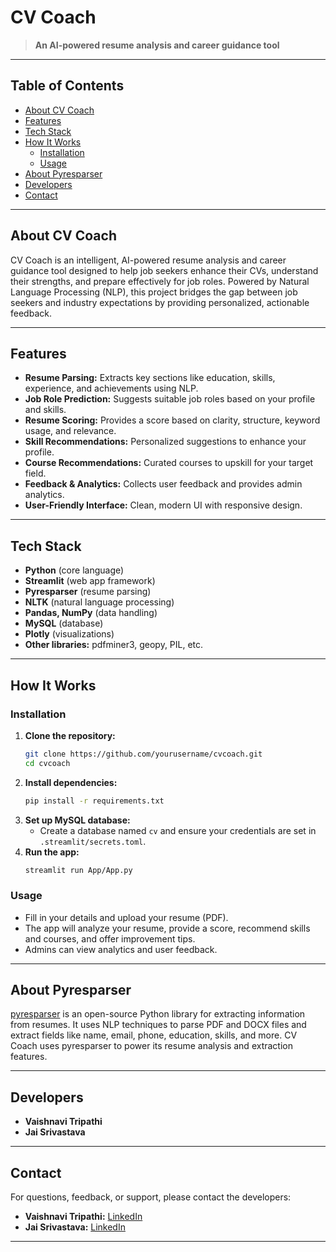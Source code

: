 # CV Coach

> **An AI-powered resume analysis and career guidance tool**

---

## Table of Contents
- [About CV Coach](#about-cv-coach)
- [Features](#features)
- [Tech Stack](#tech-stack)
- [How It Works](#how-it-works)
  - [Installation](#installation)
  - [Usage](#usage)
- [About Pyresparser](#about-pyresparser)
- [Developers](#developers)
- [Contact](#contact)

---

## About CV Coach
CV Coach is an intelligent, AI-powered resume analysis and career guidance tool designed to help job seekers enhance their CVs, understand their strengths, and prepare effectively for job roles. Powered by Natural Language Processing (NLP), this project bridges the gap between job seekers and industry expectations by providing personalized, actionable feedback.

---

## Features
- **Resume Parsing:** Extracts key sections like education, skills, experience, and achievements using NLP.
- **Job Role Prediction:** Suggests suitable job roles based on your profile and skills.
- **Resume Scoring:** Provides a score based on clarity, structure, keyword usage, and relevance.
- **Skill Recommendations:** Personalized suggestions to enhance your profile.
- **Course Recommendations:** Curated courses to upskill for your target field.
- **Feedback & Analytics:** Collects user feedback and provides admin analytics.
- **User-Friendly Interface:** Clean, modern UI with responsive design.

---

## Tech Stack
- **Python** (core language)
- **Streamlit** (web app framework)
- **Pyresparser** (resume parsing)
- **NLTK** (natural language processing)
- **Pandas, NumPy** (data handling)
- **MySQL** (database)
- **Plotly** (visualizations)
- **Other libraries:** pdfminer3, geopy, PIL, etc.

---

## How It Works
### Installation
1. **Clone the repository:**
   ```bash
   git clone https://github.com/yourusername/cvcoach.git
   cd cvcoach
   ```
2. **Install dependencies:**
   ```bash
   pip install -r requirements.txt
   ```
3. **Set up MySQL database:**
   - Create a database named `cv` and ensure your credentials are set in `.streamlit/secrets.toml`.
4. **Run the app:**
   ```bash
   streamlit run App/App.py
   ```

### Usage
- Fill in your details and upload your resume (PDF).
- The app will analyze your resume, provide a score, recommend skills and courses, and offer improvement tips.
- Admins can view analytics and user feedback.

---

## About Pyresparser
[pyresparser](https://github.com/OmkarPathak/pyresparser) is an open-source Python library for extracting information from resumes. It uses NLP techniques to parse PDF and DOCX files and extract fields like name, email, phone, education, skills, and more. CV Coach uses pyresparser to power its resume analysis and extraction features.

---

## Developers
- **Vaishnavi Tripathi**
- **Jai Srivastava**

---

## Contact
For questions, feedback, or support, please contact the developers:
- **Vaishnavi Tripathi:** [LinkedIn](https://www.linkedin.com/in/vaishnavi-tripathi-)
- **Jai Srivastava:** [LinkedIn](https://www.linkedin.com/in/jai-srivastava-)

---